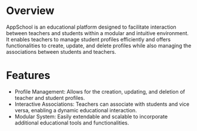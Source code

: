 
#        Overview

   AppSchool is an educational platform designed to facilitate interaction between teachers and students within a modular and intuitive environment. It enables teachers to manage student profiles efficiently and offers functionalities to create, update, and delete profiles while also managing the associations between students and teachers.

#         Features
- Profile Management: Allows for the creation, updating, and deletion of teacher and student profiles.
- Interactive Associations: Teachers can associate with students and vice versa, enabling a dynamic educational interaction.
- Modular System: Easily extendable and scalable to incorporate additional educational tools and functionalities.
